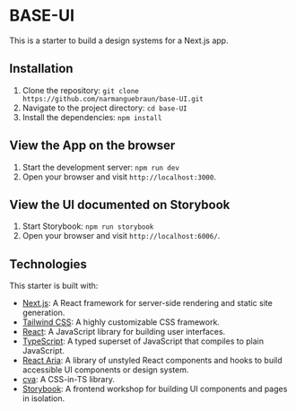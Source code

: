 # BASE-UI

This is a starter to build a design systems for a Next.js app.

## Installation

1. Clone the repository: `git clone https://github.com/narmanguebraun/base-UI.git`
2. Navigate to the project directory: `cd base-UI`
3. Install the dependencies: `npm install`

## View the App on the browser

1. Start the development server: `npm run dev`
2. Open your browser and visit `http://localhost:3000`.

## View the UI documented on Storybook

1. Start Storybook: `npm run storybook`
2. Open your browser and visit `http://localhost:6006/`.

## Technologies

This starter is built with:

- [Next.js](https://nextjs.org/docs): A React framework for server-side rendering and static site generation.
- [Tailwind CSS](https://tailwindcss.com/docs/installation): A highly customizable CSS framework.
- [React](https://react.dev/): A JavaScript library for building user interfaces.
- [TypeScript](https://www.typescriptlang.org/docs/): A typed superset of JavaScript that compiles to plain JavaScript.
- [React Aria](https://react-spectrum.adobe.com/react-aria/): A library of unstyled React components and hooks to build accessible UI components or design system.
- [cva](https://cva.style/docs): A CSS-in-TS library.
- [Storybook](https://storybook.js.org/): A frontend workshop for building UI components and pages in isolation.
